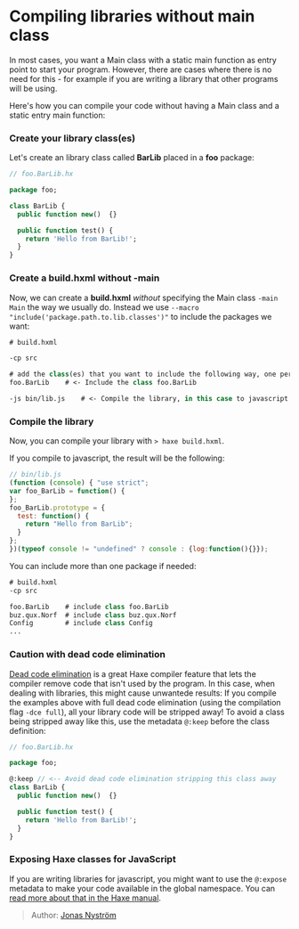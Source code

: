 [tags]: / "libraries,javascript,dead-code-elimination"

# Compiling libraries without main class

In most cases, you want a Main class with a static main function as entry point to start your program. 
However, there are cases where there is no need for this - for example if you are writing a library
that other programs will be using. 

Here's how you can compile your code without having a Main class and a static entry main function:

### Create your library class(es)

Let's create an library class called **BarLib** placed in a **foo** package: 
```haxe
// foo.BarLib.hx

package foo;

class BarLib {
  public function new()  {}

  public function test() {
    return 'Hello from BarLib!';
  }
}
```

### Create a build.hxml without -main
Now, we can create a **build.hxml** *without* specifying the Main class `-main Main` the way we usually do. 
Instead we use `--macro "include('package.path.to.lib.classes')"` to include the packages we want:

```haxe
# build.hxml

-cp src 

# add the class(es) that you want to include the following way, one per line
foo.BarLib    # <- Include the class foo.BarLib

-js bin/lib.js    # <- Compile the library, in this case to javascript

```

### Compile the library

Now, you can compile your library with `> haxe build.hxml`.

If you compile to javascript, the result will be the following: 
```javascript
// bin/lib.js
(function (console) { "use strict";
var foo_BarLib = function() {
};
foo_BarLib.prototype = {
  test: function() {
    return "Hello from BarLib";
  }
};
})(typeof console != "undefined" ? console : {log:function(){}});
```

You can include more than one package if needed:
```haxe
# build.hxml
-cp src 

foo.BarLib    # include class foo.BarLib
buz.qux.Norf  # include class buz.qux.Norf
Config        # include class Config
...

```

### Caution with dead code elimination

[Dead code elimination](http://haxe.org/manual/cr-dce.html) is a great Haxe compiler feature that lets the compiler remove code that isn't used by the program. In this case, when dealing with libraries, this might cause unwantede results: If you compile the examples above with full dead code elimination (using the compilation flag ```-dce full```), all your library code will be stripped away! To avoid a class being stripped away like this, use the metadata ```@:keep``` before the class definition:

```haxe
// foo.BarLib.hx

package foo;

@:keep // <-- Avoid dead code elimination stripping this class away 
class BarLib {
  public function new()  {}

  public function test() {
    return 'Hello from BarLib!';
  }
}
```


### Exposing Haxe classes for JavaScript

If you are writing libraries for javascript, you might want to use the `@:expose` metadata to make your code available in the global namespace. You can [read more about that in the Haxe manual](http://haxe.org/manual/target-javascript-expose.html).

> Author: [Jonas Nyström](https://github.com/cambiata)
